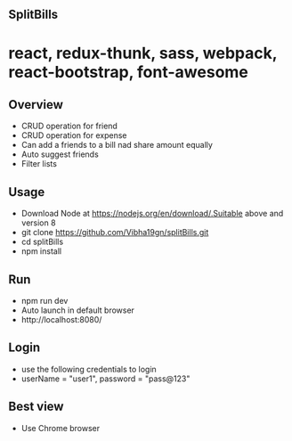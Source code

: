 ## SplitBills

# react, redux-thunk, sass, webpack, react-bootstrap, font-awesome

## Overview
* CRUD operation for friend
* CRUD operation for expense
* Can add a friends to a bill nad share amount equally
* Auto suggest friends
* Filter lists

## Usage
* Download Node at https://nodejs.org/en/download/.Suitable above and version 8
* git clone https://github.com/Vibha19gn/splitBills.git
* cd splitBills
* npm install

## Run
* npm run dev
* Auto launch in default browser
* http://localhost:8080/

## Login
* use the following credentials to login
* userName = "user1", password =  "pass@123"

## Best view
* Use Chrome browser
